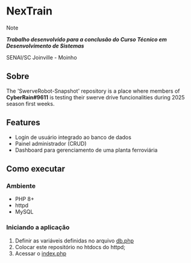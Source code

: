 # NexTrain

> [!NOTE]
> ***Trabalho desenvolvido para a conclusão do Curso Técnico em Desenvolvimento de Sistemas***
>
> SENAI/SC Joinville - Moinho



## Sobre
The 'SwerveRobot-Snapshot' repository is a place where members of **CyberRain#9611** is testing their swerve drive funcionalities during 2025 season first weeks.

## Features
- Login de usuário integrado ao banco de dados
- Painel administrador (CRUD)
- Dashboard para gerenciamento de uma planta ferroviária

## Como executar
### Ambiente
- PHP 8+
- httpd
- MySQL

### Iniciando a aplicação
1. Definir as variáveis definidas no arquivo [db.php](php/db.php)
2. Colocar este repositório no htdocs do httpd;
3. Acessar o [index.php](http://localhost/index.php)
